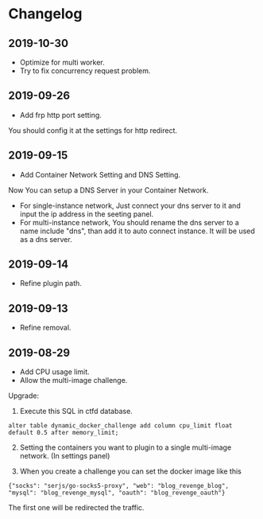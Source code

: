 # Changelog

## 2019-10-30

- Optimize for multi worker.
- Try to fix concurrency request problem.

## 2019-09-26

- Add frp http port setting.

You should config it at the settings for http redirect.

## 2019-09-15

- Add Container Network Setting and DNS Setting.

Now You can setup a DNS Server in your Container Network.
- For single-instance network, Just connect your dns server to it and input the ip address in the seeting panel.
- For multi-instance network, You should rename the dns server to a name include "dns", than add it to auto connect instance. It will be used as a dns server.

## 2019-09-14

- Refine plugin path.

## 2019-09-13

- Refine removal.

## 2019-08-29

- Add CPU usage limit.
- Allow the multi-image challenge.

Upgrade:
1. Execute this SQL in ctfd database.

```
alter table dynamic_docker_challenge add column cpu_limit float default 0.5 after memory_limit;
```  

2. Setting the containers you want to plugin to a single multi-image network. (In settings panel)

3. When you create a challenge you can set the docker image like this

```
{"socks": "serjs/go-socks5-proxy", "web": "blog_revenge_blog", "mysql": "blog_revenge_mysql", "oauth": "blog_revenge_oauth"}
```

The first one will be redirected the traffic.
